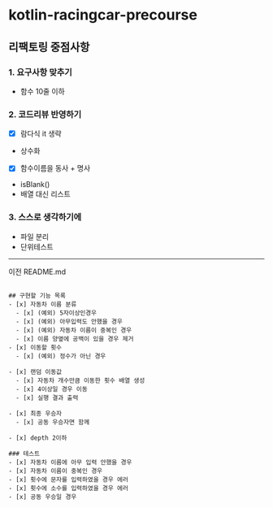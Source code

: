 # kotlin-racingcar-precourse


## 리팩토링 중점사항


### 1. 요구사항 맞추기

- 함수 10줄 이하

### 2. 코드리뷰 반영하기

- [x] 람다식 it 생략
- 상수화
- [x] 함수이름을 동사 + 명사
- isBlank()
- 배열 대신 리스트

### 3. 스스로 생각하기에

- 파일 분리
- 단위테스트

---

이전 README.md

```

## 구현할 기능 목록
- [x] 자동차 이름 분류
  - [x] (예외) 5자이상인경우
  - [x] (예외) 아무입력도 안했을 경우
  - [x] (예외) 자동차 이름이 중복인 경우
  - [x] 이름 양옆에 공백이 있을 경우 제거
- [x] 이동할 횟수
  - [x] (예외) 정수가 아닌 경우

- [x] 랜덤 이동값
  - [x] 자동차 개수만큼 이동한 횟수 배열 생성
  - [x] 4이상일 경우 이동
  - [x] 실행 결과 출력

- [x] 최종 우승자
  - [x] 공동 우승자면 함께

- [x] depth 2이하

### 테스트
- [x] 자동차 이름에 아무 입력 안했을 경우
- [x] 자동차 이름이 중복인 경우
- [x] 횟수에 문자를 입력하였을 경우 에러
- [x] 횟수에 소수를 입력하였을 경우 에러
- [x] 공동 우승일 경우

```
